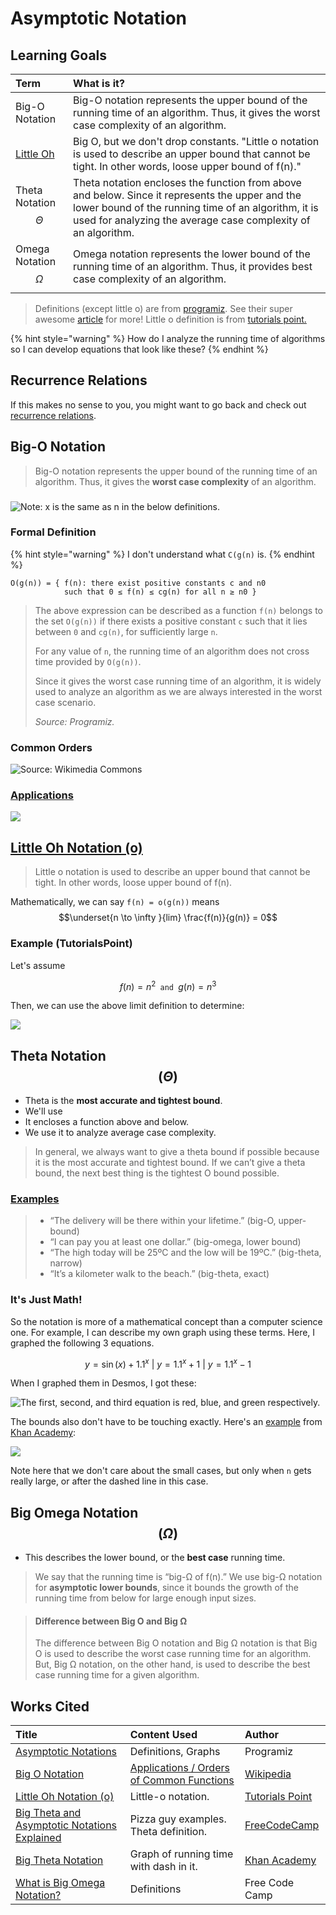 # Asymptotic Notation

## Learning Goals

| Term | What is it? |
| :--- | :--- |
| Big-O Notation | Big-O notation represents the upper bound of the running time of an algorithm. Thus, it gives the worst case complexity of an algorithm. |
| [Little Oh](https://www.tutorialspoint.com/little-oh-notation-o#:~:text=The%20little%20o%20notation%20is,that%20map%20positive%20real%20numbers.) | Big O, but we don't drop constants. "Little o notation is used to describe an upper bound that cannot be tight. In other words, loose upper bound of f\(n\)." |
| Theta Notation $$\Theta$$  | Theta notation encloses the function from above and below. Since it represents the upper and the lower bound of the running time of an algorithm, it is used for analyzing the average case complexity of an algorithm. |
| Omega Notation $$\Omega$$  | Omega notation represents the lower bound of the running time of an algorithm. Thus, it provides best case complexity of an algorithm. |

> Definitions \(except little o\) are from [programiz](https://www.programiz.com/dsa/asymptotic-notations). See their super awesome [article](https://www.programiz.com/dsa/asymptotic-notations) for more! Little o definition is from [tutorials point.](https://www.tutorialspoint.com/little-oh-notation-o#:~:text=The%20little%20o%20notation%20is,that%20map%20positive%20real%20numbers.)

{% hint style="warning" %}
How do I analyze the running time of algorithms so I can develop equations that look like these?
{% endhint %}

## Recurrence Relations

If this makes no sense to you, you might want to go back and check out [recurrence relations](https://users.cs.duke.edu/~ola/ap/recurrence.html).

## Big-O Notation

> Big-O notation represents the upper bound of the running time of an algorithm. Thus, it gives the **worst case complexity** of an algorithm.

### 

![Note: x is the same as n in the below definitions.](../../../.gitbook/assets/image%20%2838%29.png)

### Formal Definition

{% hint style="warning" %}
I don't understand what `C(g(n)` is. 
{% endhint %}

```text
O(g(n)) = { f(n): there exist positive constants c and n0
            such that 0 ≤ f(n) ≤ cg(n) for all n ≥ n0 }
```

> The above expression can be described as a function `f(n)` belongs to the set `O(g(n))` if there exists a positive constant `c` such that it lies between `0` and `cg(n)`, for sufficiently large `n`.
>
> For any value of `n`, the running time of an algorithm does not cross time provided by `O(g(n))`.
>
> Since it gives the worst case running time of an algorithm, it is widely used to analyze an algorithm as we are always interested in the worst case scenario.
>
> _Source: Programiz._

### Common Orders

![Source: Wikimedia Commons](../../../.gitbook/assets/image%20%2837%29.png)

### [Applications](https://en.wikipedia.org/wiki/Big_O_notation#Orders_of_common_functions)

![](../../../.gitbook/assets/image%20%2840%29.png)

## [Little Oh Notation \(o\)](https://www.tutorialspoint.com/little-oh-notation-o#:~:text=The%20little%20o%20notation%20is,that%20map%20positive%20real%20numbers.)

> Little o notation is used to describe an upper bound that cannot be tight. In other words, loose upper bound of f\(n\).

Mathematically, we can say `f(n) = o(g(n))` means $$\underset{n \to \infty }{lim} \frac{f(n)}{g(n)} = 0$$ 

### Example \(TutorialsPoint\)

Let's assume

$$
f(n) = n^2 \texttt{ and } g(n) = n^3
$$

Then, we can use the above limit definition to determine:

![](https://www.tutorialspoint.com/assets/questions/media/26170/formula1.jpg)

## Theta Notation $$(\Theta)$$ 

* Theta is the **most accurate and tightest bound**. 
* We'll use 
* It encloses a function above and below.
* We use it to analyze average case complexity. 

> In general, we always want to give a theta bound if possible because it is the most accurate and tightest bound. If we can’t give a theta bound, the next best thing is the tightest O bound possible.

### [Examples](https://www.freecodecamp.org/news/big-theta-and-asymptotic-notation-explained/#:~:text=Big%20theta%20is%20either%20the,big%2Domega%2C%20lower%20bound%29)

> * “The delivery will be there within your lifetime.” \(big-O, upper-bound\)
> * “I can pay you at least one dollar.” \(big-omega, lower bound\)
> * “The high today will be 25ºC and the low will be 19ºC.” \(big-theta, narrow\)
> * “It’s a kilometer walk to the beach.” \(big-theta, exact\)

### It's Just Math!

So the notation is more of a mathematical concept than a computer science one. For example, I can describe my own graph using these terms. Here, I graphed the following 3 equations.

$$
y=\sin\left(x\right)+1.1^{x} \text{ |  }y=1.1^{x}+1 \text{ |  } y=1.1^{x}-1
$$

When I graphed them in Desmos, I got these:

![The first, second, and third equation is red, blue, and green respectively.](../../../.gitbook/assets/desmos-graph.png)

The bounds also don't have to be touching exactly. Here's an [example](https://www.khanacademy.org/computing/computer-science/algorithms/asymptotic-notation/a/big-big-theta-notation) from [Khan Academy](https://www.khanacademy.org/computing/computer-science/algorithms/asymptotic-notation/a/big-big-theta-notation):

![](../../../.gitbook/assets/image%20%2839%29%20%281%29.png)

Note here that we don't care about the small cases, but only when `n` gets really large, or after the dashed line in this case.

## Big Omega Notation $$(\Omega)$$ 

* This describes the lower bound, or the **best case** running time.

> We say that the running time is “big-Ω of f\(n\).” We use big-Ω notation for **asymptotic lower bounds**, since it bounds the growth of the running time from below for large enough input sizes.

> #### **Difference between Big O and Big Ω** <a id="difference-between-big-o-and-big-"></a>
>
> The difference between Big O notation and Big Ω notation is that Big O is used to describe the worst case running time for an algorithm. But, Big Ω notation, on the other hand, is used to describe the best case running time for a given algorithm.



## Works Cited

| Title | Content Used | Author |
| :--- | :--- | :--- |
| [Asymptotic Notations](https://www.programiz.com/dsa/asymptotic-notations) | Definitions, Graphs | Programiz |
| [Big O Notation](https://en.wikipedia.org/wiki/Big_O_notation) | [Applications / Orders of Common Functions](https://en.wikipedia.org/wiki/Big_O_notation#Orders_of_common_functions) | [Wikipedia](https://en.wikipedia.org/wiki/Big_O_notation#Orders_of_common_functions) |
| [Little Oh Notation \(o\)](https://www.tutorialspoint.com/little-oh-notation-o#:~:text=The%20little%20o%20notation%20is,that%20map%20positive%20real%20numbers.) | Little-o notation. | [Tutorials Point](https://www.tutorialspoint.com/little-oh-notation-o#:~:text=The%20little%20o%20notation%20is,that%20map%20positive%20real%20numbers.) |
| [Big Theta and Asymptotic Notations Explained](https://www.freecodecamp.org/news/big-theta-and-asymptotic-notation-explained/#:~:text=Big%20theta%20is%20either%20the,big%2Domega%2C%20lower%20bound%29) | Pizza guy examples. Theta definition. | [FreeCodeCamp](https://www.freecodecamp.org/news/big-theta-and-asymptotic-notation-explained/#:~:text=Big%20theta%20is%20either%20the,big%2Domega%2C%20lower%20bound%29) |
| [Big Theta Notation](https://www.khanacademy.org/computing/computer-science/algorithms/asymptotic-notation/a/big-big-theta-notation) | Graph of running time with dash in it. | [Khan Academy](https://www.khanacademy.org/computing/computer-science/algorithms/asymptotic-notation/a/big-big-theta-notation) |
| [What is Big Omega Notation?](https://www.freecodecamp.org/news/big-omega-notation/) | Definitions | Free Code Camp |

